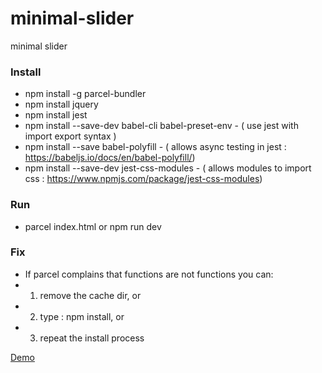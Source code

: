 # minimal-slider
minimal slider

### Install
- npm install -g parcel-bundler
- npm install jquery
- npm install jest
- npm install --save-dev babel-cli babel-preset-env - ( use jest with import export syntax )
- npm install --save babel-polyfill - ( allows async testing in jest :  https://babeljs.io/docs/en/babel-polyfill/)
- npm install --save-dev jest-css-modules  - ( allows modules to import css : https://www.npmjs.com/package/jest-css-modules)


### Run
- parcel index.html or npm run dev

### Fix
 - If parcel complains that functions are not functions you can:
 - 1. remove the cache dir, or
 - 2. type : npm install, or
 - 3. repeat the install process

[Demo](http://www.nielshtg.dk/minimal-slider/)